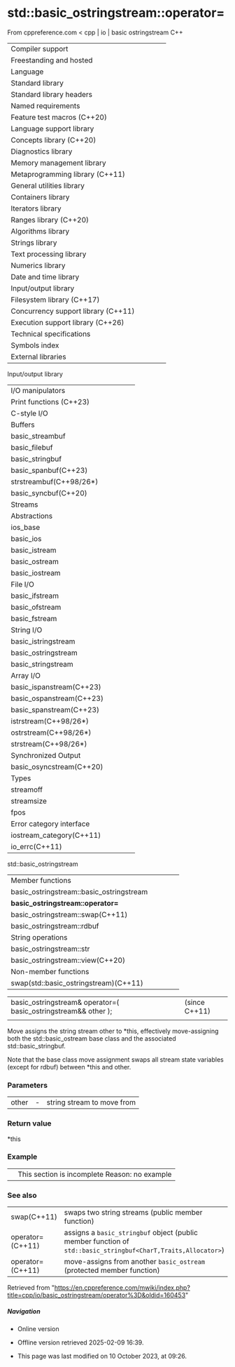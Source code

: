 # std::basic_ostringstream::operator=

From cppreference.com
< cpp‎ | io‎ | basic ostringstream
C++

|  |  |  |  |  |
| --- | --- | --- | --- | --- |
| Compiler support | | | | |
| Freestanding and hosted | | | | |
| Language | | | | |
| Standard library | | | | |
| Standard library headers | | | | |
| Named requirements | | | | |
| Feature test macros (C++20) | | | | |
| Language support library | | | | |
| Concepts library (C++20) | | | | |
| Diagnostics library | | | | |
| Memory management library | | | | |
| Metaprogramming library (C++11) | | | | |
| General utilities library | | | | |
| Containers library | | | | |
| Iterators library | | | | |
| Ranges library (C++20) | | | | |
| Algorithms library | | | | |
| Strings library | | | | |
| Text processing library | | | | |
| Numerics library | | | | |
| Date and time library | | | | |
| Input/output library | | | | |
| Filesystem library (C++17) | | | | |
| Concurrency support library (C++11) | | | | |
| Execution support library (C++26) | | | | |
| Technical specifications | | | | |
| Symbols index | | | | |
| External libraries | | | | |

Input/output library

|  |  |  |  |  |
| --- | --- | --- | --- | --- |
| I/O manipulators | | | | |
| Print functions (C++23) | | | | |
| C-style I/O | | | | |
| Buffers | | | | |
| basic_streambuf | | | | |
| basic_filebuf | | | | |
| basic_stringbuf | | | | |
| basic_spanbuf(C++23) | | | | |
| strstreambuf(C++98/26\*) | | | | |
| basic_syncbuf(C++20) | | | | |
| Streams | | | | |
| Abstractions | | | | |
| ios_base | | | | |
| basic_ios | | | | |
| basic_istream | | | | |
| basic_ostream | | | | |
| basic_iostream | | | | |
| File I/O | | | | |
| basic_ifstream | | | | |
| basic_ofstream | | | | |
| basic_fstream | | | | |
| String I/O | | | | |
| basic_istringstream | | | | |
| basic_ostringstream | | | | |
| basic_stringstream | | | | |
| Array I/O | | | | |
| basic_ispanstream(C++23) | | | | |
| basic_ospanstream(C++23) | | | | |
| basic_spanstream(C++23) | | | | |
| istrstream(C++98/26\*) | | | | |
| ostrstream(C++98/26\*) | | | | |
| strstream(C++98/26\*) | | | | |
| Synchronized Output | | | | |
| basic_osyncstream(C++20) | | | | |
| Types | | | | |
| streamoff | | | | |
| streamsize | | | | |
| fpos | | | | |
| Error category interface | | | | |
| iostream_category(C++11) | | | | |
| io_errc(C++11) | | | | |

std::basic_ostringstream

|  |  |  |  |  |
| --- | --- | --- | --- | --- |
| Member functions | | | | |
| basic_ostringstream::basic_ostringstream | | | | |
| ****basic_ostringstream::operator=**** | | | | |
| basic_ostringstream::swap(C++11) | | | | |
| basic_ostringstream::rdbuf | | | | |
| String operations | | | | |
| basic_ostringstream::str | | | | |
| basic_ostringstream::view(C++20) | | | | |
| Non-member functions | | | | |
| swap(std::basic_ostringstream)(C++11) | | | | |

|  |  |  |
| --- | --- | --- |
| basic_ostringstream& operator=( basic_ostringstream&& other ); |  | (since C++11) |
|  |  |  |

Move assigns the string stream other to \*this, effectively move-assigning both the std::basic_ostream base class and the associated std::basic_stringbuf.

Note that the base class move assignment swaps all stream state variables (except for rdbuf) between \*this and other.

### Parameters

|  |  |  |
| --- | --- | --- |
| other | - | string stream to move from |

### Return value

\*this

### Example

|  |  |
| --- | --- |
|  | This section is incomplete Reason: no example |

### See also

|  |  |
| --- | --- |
| swap(C++11) | swaps two string streams   (public member function) |
| operator=(C++11) | assigns a `basic_stringbuf` object   (public member function of `std::basic_stringbuf<CharT,Traits,Allocator>`) |
| operator=(C++11) | move-assigns from another `basic_ostream`   (protected member function) |

Retrieved from "<https://en.cppreference.com/mwiki/index.php?title=cpp/io/basic_ostringstream/operator%3D&oldid=160453>"

##### Navigation

- Online version
- Offline version retrieved 2025-02-09 16:39.

- This page was last modified on 10 October 2023, at 09:26.